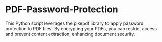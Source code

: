 # PDF-Password-Protection
This Python script leverages the pikepdf library to apply password protection to PDF files. By encrypting your PDFs, you can restrict access and prevent content extraction, enhancing document security.
